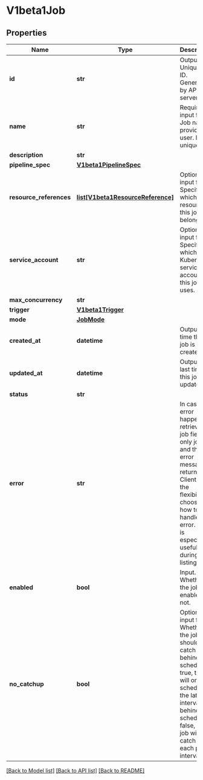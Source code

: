 # V1beta1Job

## Properties
Name | Type | Description | Notes
------------ | ------------- | ------------- | -------------
**id** | **str** | Output. Unique run ID. Generated by API server. | [optional] 
**name** | **str** | Required input field. Job name provided by user. Not unique. | [optional] 
**description** | **str** |  | [optional] 
**pipeline_spec** | [**V1beta1PipelineSpec**](V1beta1PipelineSpec.md) |  | [optional] 
**resource_references** | [**list[V1beta1ResourceReference]**](V1beta1ResourceReference.md) | Optional input field. Specify which resource this job belongs to. | [optional] 
**service_account** | **str** | Optional input field. Specify which Kubernetes service account this job uses. | [optional] 
**max_concurrency** | **str** |  | [optional] 
**trigger** | [**V1beta1Trigger**](V1beta1Trigger.md) |  | [optional] 
**mode** | [**JobMode**](JobMode.md) |  | [optional] 
**created_at** | **datetime** | Output. The time this job is created. | [optional] 
**updated_at** | **datetime** | Output. The last time this job is updated. | [optional] 
**status** | **str** |  | [optional] 
**error** | **str** | In case any error happens retrieving a job field, only job ID and the error message is returned. Client has the flexibility of choosing how to handle error. This is especially useful during listing call. | [optional] 
**enabled** | **bool** | Input. Whether the job is enabled or not. | [optional] 
**no_catchup** | **bool** | Optional input field. Whether the job should catch up if behind schedule. If true, the job will only schedule the latest interval if behind schedule. If false, the job will catch up on each past interval. | [optional] 

[[Back to Model list]](../README.md#documentation-for-models) [[Back to API list]](../README.md#documentation-for-api-endpoints) [[Back to README]](../README.md)



